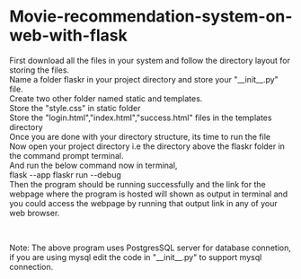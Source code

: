 # Movie-recommendation-system-on-web-with-flask

<p>First download all the files in your system and follow the directory layout for storing the files.
  <br>
Name a folder flaskr in your project directory and store your "__init__.py" file.
  <br>
Create two other folder named static and templates. 
  <br>
Store the "style.css" in static folder
  <br>
Store the "login.html","index.html","success.html" files in the templates directory
  <br>
Once you are done with your directory structure, its time to run the file
  <br>
Now open your project directory i.e the directory above the flaskr folder in the command prompt terminal.
  <br>
And run the below command now in terminal,
  <br>
flask --app flaskr run --debug
  <br>
Then the program should be running successfully and the link for the webpage where the program is hosted will shown as output in terminal and you could access the webpage by running that output link in any of your web browser. </p>
<br>

<p>Note: The above program uses PostgresSQL server for database connetion, if you are using mysql edit the code in "__init__.py" to support mysql connection.</p> 
